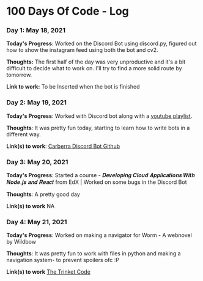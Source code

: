 # 100 Days Of Code - Log

### Day 1: May 18, 2021 

**Today's Progress**: Worked on the Discord Bot using discord.py, figured out how to show the instagram feed using both the bot and cv2.

**Thoughts:** The first half of the day was very unproductive and it's a bit difficult to decide what to work on. I'll try to find a more solid route by tomorrow.

**Link to work:** To be Inserted when the bot is finished

### Day 2: May 19, 2021 

**Today's Progress**: Worked with Discord bot along with a [youtube playlist](https://www.youtube.com/playlist?list=PLYeOw6sTSy6ZGyygcbta7GcpI8a5-Cooc).

**Thoughts**: It was pretty fun today, starting to learn how to write bots in a different way.

**Link(s) to work**: [Carberra Discord Bot Github](https://github.com/Carberra/updated-discord.py-tutorial/)


### Day 3: May 20, 2021

**Today's Progress**: Started a course - 𝑫𝒆𝒗𝒆𝒍𝒐𝒑𝒊𝒏𝒈 𝑪𝒍𝒐𝒖𝒅 𝑨𝒑𝒑𝒍𝒊𝒄𝒂𝒕𝒊𝒐𝒏𝒔 𝑾𝒊𝒕𝒉 𝑵𝒐𝒅𝒆.𝒋𝒔 𝒂𝒏𝒅 𝑹𝒆𝒂𝒄𝒕 from EdX | Worked on some bugs in the Discord Bot

**Thoughts**: A pretty good day 

**Link(s) to work**
NA


### Day 4: May 21, 2021

**Today's Progress**: Worked on making a navigator for Worm - A webnovel by Wildbow

**Thoughts**: It was pretty fun to work with files in python and making a navigation system- to prevent spoilers ofc :P

**Link(s) to work**
[The Trinket Code](https://trinket.io/python/3fd95eab63)

